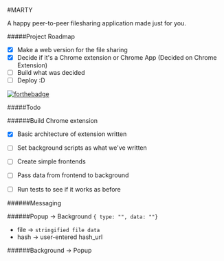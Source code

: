 #MARTY

A happy peer-to-peer filesharing application made just for you.

#####Project Roadmap
- [X] Make a web version for the file sharing
- [X] Decide if it's a Chrome extension or Chrome App (Decided on Chrome Extension)
- [ ] Build what was decided
- [ ] Deploy :D

[![forthebadge](http://forthebadge.com/images/badges/made-with-crayons.svg)](http://forthebadge.com)

#####Todo

######Build Chrome extension
- [X] Basic architecture of extension written
- [ ] Set background scripts as what we've written
- [ ] Create simple frontends
- [ ] Pass data from frontend to background
- [ ] Run tests to see if it works as before


######Messaging

######Popup -> Background
`{ type: "", data: ""}`
* file -> `stringified file data`
* hash -> user-entered hash_url

######Background -> Popup